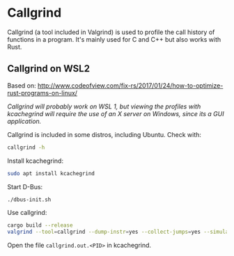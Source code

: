 # Callgrind

Callgrind (a tool included in Valgrind) is used to profile the call history of functions in a program. It's mainly used for C and C++ but also works with Rust.

## Callgrind on WSL2

Based on: http://www.codeofview.com/fix-rs/2017/01/24/how-to-optimize-rust-programs-on-linux/

_Callgrind will probably work on WSL 1, but viewing the profiles with kcachegrind will require the use of an X server on Windows, since its a GUI application._

Callgrind is included in some distros, including Ubuntu. Check with:

```sh
callgrind -h
```

Install kcachegrind:

```sh
sudo apt install kcachegrind
```

Start D-Bus:

```sh
./dbus-init.sh
```

Use callgrind:

```sh
cargo build --release
valgrind --tool=callgrind --dump-instr=yes --collect-jumps=yes --simulate-cache=yes target/release/yt-history
```

Open the file `callgrind.out.<PID>` in kcachegrind.
